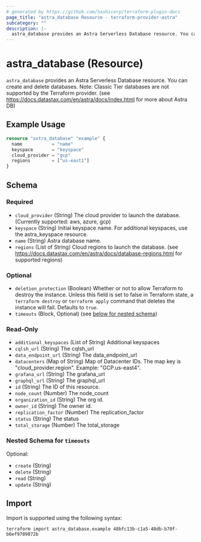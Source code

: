```yaml
---
# generated by https://github.com/hashicorp/terraform-plugin-docs
page_title: "astra_database Resource - terraform-provider-astra"
subcategory: ""
description: |-
  astra_database provides an Astra Serverless Database resource. You can create and delete databases. Note: Classic Tier databases are not supported by the Terraform provider. (see https://docs.datastax.com/en/astra/docs/index.html for more about Astra DB)
---
```


# astra_database (Resource)

`astra_database` provides an Astra Serverless Database resource. You can create and delete databases. Note: Classic Tier databases are not supported by the Terraform provider. (see https://docs.datastax.com/en/astra/docs/index.html for more about Astra DB)

## Example Usage

```terraform
resource "astra_database" "example" {
  name           = "name"
  keyspace       = "keyspace"
  cloud_provider = "gcp"
  regions        = ["us-east1"]
}
```

<!-- schema generated by tfplugindocs -->
## Schema

### Required

- `cloud_provider` (String) The cloud provider to launch the database. (Currently supported: aws, azure, gcp)
- `keyspace` (String) Initial keyspace name. For additional keyspaces, use the astra_keyspace resource.
- `name` (String) Astra database name.
- `regions` (List of String) Cloud regions to launch the database. (see https://docs.datastax.com/en/astra/docs/database-regions.html for supported regions)

### Optional

- `deletion_protection` (Boolean) Whether or not to allow Terraform to destroy the instance. Unless this field is set to false in Terraform state, a `terraform destroy` or `terraform apply` command that deletes the instance will fail. Defaults to `true`.
- `timeouts` (Block, Optional) (see [below for nested schema](#nestedblock--timeouts))

### Read-Only

- `additional_keyspaces` (List of String) Additional keyspaces
- `cqlsh_url` (String) The cqlsh_url
- `data_endpoint_url` (String) The data_endpoint_url
- `datacenters` (Map of String) Map of Datacenter IDs. The map key is "cloud_provider.region". Example: "GCP.us-east4".
- `grafana_url` (String) The grafana_url
- `graphql_url` (String) The graphql_url
- `id` (String) The ID of this resource.
- `node_count` (Number) The node_count
- `organization_id` (String) The org id.
- `owner_id` (String) The owner id.
- `replication_factor` (Number) The replication_factor
- `status` (String) The status
- `total_storage` (Number) The total_storage

<a id="nestedblock--timeouts"></a>
### Nested Schema for `timeouts`

Optional:

- `create` (String)
- `delete` (String)
- `read` (String)
- `update` (String)

## Import

Import is supported using the following syntax:

```shell
terraform import astra_database.example 48bfc13b-c1a5-48db-b70f-b6ef9709872b
```
